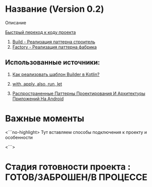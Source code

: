 # Название (Version 0.2)


Описание

[Быстрый переход к коду проекта](https://github.com/Sguruu/Teaching-project-on-technology-and-others/tree/TeachingBasicProjects/src)
1. [Build - Реализация паттерна строитель](https://github.com/Sguruu/Teaching-project-on-technology-and-others/tree/TeachingBasicProjects/src/builder)
2. [Factory - Реализация паттерна фабрика](https://github.com/Sguruu/Teaching-project-on-technology-and-others/tree/TeachingBasicProjects/src/factory)

## Использованные источники:
1. [Как реализовать шаблон Builder в Kotlin?](https://coderoad.ru/36140791/%D0%9A%D0%B0%D0%BA-%D1%80%D0%B5%D0%B0%D0%BB%D0%B8%D0%B7%D0%BE%D0%B2%D0%B0%D1%82%D1%8C-%D1%88%D0%B0%D0%B1%D0%BB%D0%BE%D0%BD-Builder-%D0%B2-Kotlin)

2. [with, apply, also, run, let](http://developer.alexanderklimov.ru/android/kotlin/with-apply-also.php)

3. [Распространенные Паттерны Проектирования И Архитектуры Приложений На Android](https://swiftbook.ru/post/tutorials/common-design-patterns-and-app-architectures-for-android/)
##

# Важные моменты 
<```no-highlight>
Тут вставляем способы подключения к проекту и особенности 

<```>
# Стадия готовности проекта : ГОТОВ/ЗАБРОШЕН/В ПРОЦЕССЕ 


